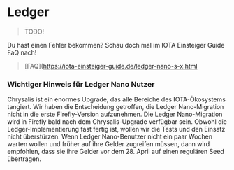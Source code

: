 <!--
---article_info
title: Was ist Chrysalis?
author: [author_1]
reviews: [reviewer_1, reviewer_2]
---
-->

# Ledger 

> TODO!


Du hast einen Fehler bekommen? Schau doch mal im IOTA Einsteiger Guide FaQ nach! 
> [FAQ](https://iota-einsteiger-guide.de/ledger-nano-s-x.html


### Wichtiger Hinweis für Ledger Nano Nutzer

Chrysalis ist ein enormes Upgrade, das alle Bereiche des IOTA-Ökosystems tangiert. Wir haben die Entscheidung getroffen, die Ledger Nano-Migration nicht in die erste Firefly-Version aufzunehmen. Die Ledger Nano-Migration wird in Firefly bald nach dem Chrysalis-Upgrade verfügbar sein. Obwohl die Ledger-Implementierung fast fertig ist, wollen wir die Tests und den Einsatz nicht überstürzen. Wenn Ledger Nano-Benutzer nicht ein paar Wochen warten wollen und früher auf ihre Gelder zugreifen müssen, dann wird empfohlen, dass sie ihre Gelder vor dem 28. April auf einen regulären Seed übertragen.
